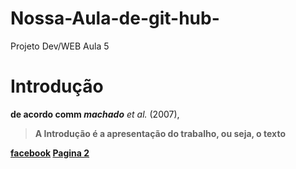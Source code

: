 # Nossa-Aula-de-git-hub-

<head>
Projeto Dev/WEB Aula 5
<meta charset="UTF-8">
</head>
<body>
    <!--Inicio do bODY-->
    <!--h1com atributo title-->
<h1 title="Texto do titulo">Introdução</h1>
<!-- p com atributos globais-->
 <p id= "idparagrafo"
 class="classParagrafo
 style="color: blue;"
 ><b>de acordo comm <i>machado</i></b> <i>et al.</i> (2007),

 ><b>A Introdução é a apresentação do trabalho, ou seja, o texto
 
 <a href="https://WWW.facebook.com/" target="_blank">facebook</a>
 <a href="2pagina.html">Pagina 2</a>


</body>
</htm>
